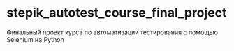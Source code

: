 # stepik_autotest_course_final_project
Финальный проект курса по автоматизации тестирования с помощью Selenium на Python
